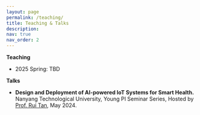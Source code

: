 ```yaml
---
layout: page
permalink: /teaching/
title: Teaching & Talks
description: 
nav: true
nav_order: 2
---
```


**Teaching**
- 2025 Spring: TBD


**Talks**
- **Design and Deployment of AI-powered IoT Systems for Smart Health.**\
Nanyang Technological University, Young PI Seminar Series, Hosted by <a href="https://personal.ntu.edu.sg/tanrui/">Prof. Rui Tan</a>, May 2024.

